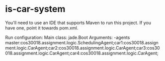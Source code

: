 # is-car-system

You'll need to use an IDE that supports Maven to run this project. If you have one, point it towards pom.xml.

Run configuration:
	Main class: jade.Boot
	Arguments: -agents master:cos30018.assignment.logic.SchedulingAgent;car1:cos30018.assignment.logic.CarAgent;car2:cos30018.assignment.logic.CarAgent;car3:cos30018.assignment.logic.CarAgent;car4:cos30018.assignment.logic.CarAgent;


